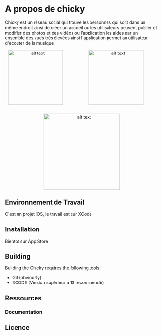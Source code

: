 # A propos de chicky
Chicky est un réseau social qui trouve les personnes qui sont dans un même endroit ainsi de créer un accueil ou les utilisateurs peuvent publier et modifier des photos et des vidéos ou l’application les aides par un ensemble des vues très élevées ainsi l'application permet au utilisateur d'ecouter de la musique.
<div align="center">
  <img src="https://upload.wikimedia.org/wikipedia/en/0/0c/Xcode_icon.png" alt="alt text" height="180" style="margin-bottom: 22px; margin-right: 80px;">
  <img src="https://upload.wikimedia.org/wikipedia/commons/f/fa/Apple_logo_black.svg" alt="alt text" height="180" style="margin-bottom: 30px; margin-right: 40px;">
  <img src="https://lh3.googleusercontent.com/fife/AAWUweUPem_xPxQHGTU7uxt6XwxfKBhJt_RFzDEo0TjVP0rsalMaNXWIyv8LIoLDlSW95HX3h-fA9Um3XuhsybmJ1qhfo7D1PxAkOuJt1I2lI1oAXTLTl0Ss3wcqBKa_vvFAj-5QksRQMS_lsE2tCbBaFWPN_RBgbiyzH99YuK54PbWstzUDBiRXj1sZ6M9dpK_vaSnqewRjQZdxFbmiDZR7oqytbUFWnJu2dqS7y4eITZG2mgY-slaQTTOBFuZRVnBbP703WV4jGq8bN74Sqoe7vsz2aDorcIWz51RX_OkaMyKa77WGS-gliI_98ivKR5N7m0UR103nRWEne61oYcieGjx3JdngaIOZzpmF5RUn19q62RGkYlSGY6dip3VUW-rz74nTeOoRTw7jWjZwV7-47TaV7KbhVzTMbXU4TKElbYNNhnRE1uChrhnTtxxsD7tbHqGfhxob5n7h--4SITwTvZkdpNpQMCqDmzmxxRYUZ5bCSAoCk0wjndv4t5ZhjYLxbJzyjeeM7uX7zHPaliRDv12SR_s72OfLXLndjkIV3O5koXz5m0tQr88vPpHuqlxqNH8tnFrxIrrfo2YXrNkkvjpp1BpD03BQN8z_U6oKJAgv3vIIufkPY6jvH8chBhaQbTpqF1lZKXjbOZZtmvKgyKv53uPIspnoGkaWiUWkrxS1HEGA69BPLlt8ZKk0EBpyO5OVB36n5HQv9nBILkYQJVHds__5fdxaLQ=w1920-h976-ft" alt="alt text" height="250">
</div>

## Environnement de Travail

C'est un projet IOS, le travail est sur XCode

## Installation

Bientot sur App Store 

## Building

Building the Chicky requires the following tools:

- Git (obviously)
- XCODE (Version supèrieur a 13 recommendè) 


## Ressources

### Documentation


## Licence
